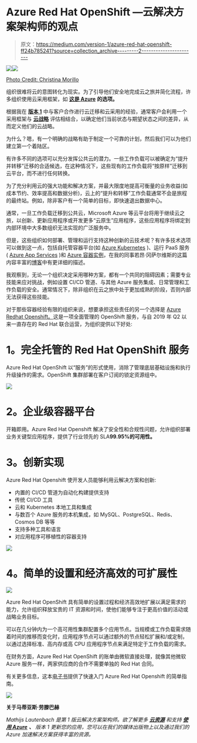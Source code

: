# Azure Red Hat OpenShift —云解决方案架构师的观点

> 原文：<https://medium.com/version-1/azure-red-hat-openshift-ff24b785241?source=collection_archive---------2----------------------->

![](img/24beea31bb6c3c00f808e32d119ad037.png)![](img/34c1fb48a8ca03b046e3e4434e59cf86.png)

[Photo Credit: Christina Morillo](https://www.pexels.com/@divinetechygirl)

组织很难将云的意图转化为现实。为了引导他们安全地完成云之旅并简化流程，许多组织使用云采用框架，如 [**这是 Azure**](https://docs.microsoft.com/en-us/azure/cloud-adoption-framework/) **的选项。**

根据我在 [**版本 1**](https://www.version1.com/) 中与客户合作进行云迁移和云采用的经验，通常客户会利用一个采用框架与 [**云战略**](https://www.version1.com/it-service/strategy-and-adoption/) 评估相结合，以确定他们当前状态与期望状态之间的差异，从而定义他们的云战略。

为什么？嗯，有一个明确的战略有助于制定一个可靠的计划，然后我们可以为他们建立第一个着陆区。

有许多不同的选项可以充分发挥公共云的潜力。一些工作负载可以被确定为“提升并转移”迁移的合适候选，在这种情况下，这些现有的工作负载将“按原样”迁移到云平台，而不进行任何转换。

为了充分利用云的强大功能和解决方案，并最大限度地提高可衡量的业务收益(如成本节约、效率提高和数据分析)，云上的“提升和转移”工作负载通常不会是旅程的最终站。例如，除非客户有一个简单的目标，即快速退出数据中心。

通常，一旦工作负载迁移到公共云，Microsoft Azure 等云平台将用于继续云之旅，以创新、更新应用程序或开发更多“云原生”应用程序，这些应用程序将绑定到内部环境中大多数组织无法实现的广泛服务中。

但是，这些组织如何部署、管理和运行支持这种创新的云技术呢？有许多技术选项可以做到这一点，包括自托管容器平台(如 [Azure Kubernetes](https://docs.microsoft.com/en-us/azure/aks/) )、运行 PaaS 服务( [Azure App Services](https://azure.microsoft.com/en-us/services/app-service/) )和 [Azure 容器实例](https://azure.microsoft.com/en-us/services/container-instances/)，在我的同事若昂·冈萨尔维斯的这篇内容丰富的[博客](/version-1/modernising-your-applications-with-azure-tools-user-experience-36c04ce84fce)中有更详细的描述。

我观察到，无论一个组织决定采用哪种方案，都有一个共同的阻碍因素；需要专业技能来应对挑战，例如设置 CI/CD 管道、与其他 Azure 服务集成、日常管理和工作负载的安全。通常情况下，除非组织在云之旅中处于更加成熟的阶段，否则内部无法获得这些技能。

对于那些容器经验有限的组织来说，想要承担这些责任的另一个选择是 [Azure Redhat Openshift。](https://azure.microsoft.com/en-us/services/openshift/)这是一项全面管理的 OpenShift 服务，与自 2019 年 Q2 以来一直存在的 Red Hat 联合运营，为组织提供以下好处:

# **1。完全托管的 Red Hat OpenShift 服务**

Azure Red Hat OpenShift 以“服务”的形式使用，消除了管理底层基础设施和执行升级操作的需求。OpenShift 集群部署在客户订阅的锁定资源组中。

![](img/5da3f2a6ea843540c403096eba1d9e2e.png)

# **2。企业级容器平台**

开箱即用。Azure Red Hat Openshift 解决了安全性和合规性问题，允许组织部署业务关键型应用程序，提供了行业领先的 SLA**99.95%的可用性。**

# **3。创新实现**

Azure Red Hat Openshift 使开发人员能够利用云解决方案和创新:

*   内置的 CI/CD 管道为自动化构建提供支持
*   传统 CI/CD 工具
*   云和 Kubernetes 本地工具和集成
*   与数百个 Azure 服务的本机集成，如 MySQL、PostgreSQL、Redis、Cosmos DB 等等
*   支持多种工具和语言
*   对应用程序可移植性的容器支持

![](img/a4b7d5a050b4e5d87ef68d78afc1bf41.png)

# **4。简单的设置和经济高效的可扩展性**

![](img/ea756a9c59fb296dfa74fe88ace642e0.png)

Azure Red Hat OpenShift 具有简单的设置过程和经济高效地扩展以满足需求的能力，允许组织释放宝贵的 IT 资源和时间，使他们能够专注于更高价值的活动或战略业务目标。

可以在几分钟内为一个高可用性集群配置多个应用节点。当规模或工作负载需求随着时间的推移而变化时，应用程序节点可以通过额外的节点轻松扩展和/或定制，以通过选择标准、高内存或高 CPU 应用程序节点来满足特定于工作负载的需求。

在财务方面，Azure Red Hat OpenShift 的账单由微软直接处理，就像其他微软 Azure 服务一样，两家供应商的合作不需要单独的 Red Hat 合同。

有关更多信息，这本[电子书](https://azure.microsoft.com/en-us/resources/getting-started-with-azure-red-hat-openshift/#:~:text=Getting%20started%20with%20Azure%20Red%20Hat%20OpenShift&text=Azure%20Red%20Hat%20OpenShift%20provides,Red%20Hat%20with%20integrated%20billing.)提供了快速入门 Azure Red Hat Openshift 的简单指南。

![](img/06038037341a6bdf9dfad10d37aa7de5.png)

**关于马蒂亚斯·劳滕巴赫**

*Mathijs Lautenbach 是第 1 版云解决方案架构师。欲了解更多* [***云资源***](https://www.version1.com/it-service/enterprise-cloud/) *和支持* [***使用 Azure***](https://www.version1.com/it-service/digital-services/is-dgt-amo-modernise-with-azure/) ***、*** *版本 1 更新您的应用，您可以在我们的媒体出版物上以及通过我们的 Azure 加速解决方案获得丰富的资源。*